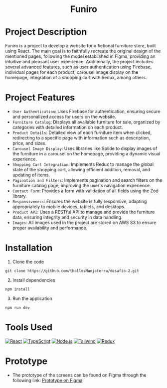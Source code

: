 <p align="center">
  <h1 align="center">Funiro</h1>
</p>

# Project Description
Funiro is a project to develop a website for a fictional furniture store, built using React. The main goal is to faithfully recreate the original design of the mentioned pages, following the model established in Figma, providing an intuitive and pleasant user experience. Additionally, the project includes several advanced features, such as user authentication using Firebase, individual pages for each product, carousel image display on the homepage, integration of a shopping cart with Redux, among others.

# Project Features

- `User Authentication`: Uses Firebase for authentication, ensuring secure and personalized access for users on the website.
- `Furniture Catalog`: Displays all available furniture for sale, organized by categories with detailed information on each product.
- `Product Details`: Detailed view of each furniture item when clicked, redirecting to a specific page with information such as description, price, and sizes.
- `Carousel Image Display`: Uses libraries like Splide to display images of the furniture in a carousel on the homepage, providing a dynamic visual experience.
- `Shopping Cart Integration`: Implements Redux to manage the global state of the shopping cart, allowing efficient addition, removal, and updating of items.
- `Pagination and Filters`: Implements pagination and search filters on the furniture catalog page, improving the user's navigation experience.
- `Contact Form`: Provides a form with validation of all fields using the Zod library.
- `Responsiveness`: Ensures the website is fully responsive, adapting appropriately to mobile devices, tablets, and desktops.
- `Product API`: Uses a RESTful API to manage and provide the furniture data, ensuring integrity and security in data handling.
- `Images`: All images used in the project are stored on AWS S3 to ensure proper availability and performance.

# Installation

1. Clone the code
```
git clone https://github.com/thallesManjaterra/desafio-2.git
```
2. Install dependencies
```
npm install
```
3. Run the application
```
npm run dev
```

# Tools Used
[![React](https://img.shields.io/badge/React-black?style=for-the-badge&logo=react)](https://reactjs.org)
[![TypeScript](https://img.shields.io/badge/TypeScript-black?style=for-the-badge&logo=typescript)](https://www.typescriptlang.org)
[![Node.js](https://img.shields.io/badge/Node.JS-black?style=for-the-badge&logo=nodedotjs)](https://nodejs.org/en)
[![Tailwind](https://img.shields.io/badge/Tailwind-black?style=for-the-badge&logo=tailwindcss)](https://tailwindcss.com)
[![Redux](https://img.shields.io/badge/Redux-black?style=for-the-badge&logo=redux)](https://redux.js.org)

# Prototype
- The prototype of the screens can be found on Figma through the following link: [Prototype on Figma](https://www.figma.com/design/WvbcSgJEyKLUmC855dHAny/Desafio-3-(Copy)?m=auto&t=hUBB4oSfmaYHUGwq-6)
